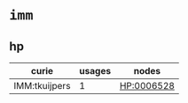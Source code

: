 # `imm`

## hp

| curie         |   usages | nodes                                                   |
|---------------|----------|---------------------------------------------------------|
| IMM:tkuijpers |        1 | [HP:0006528](http://purl.obolibrary.org/obo/HP_0006528) |

